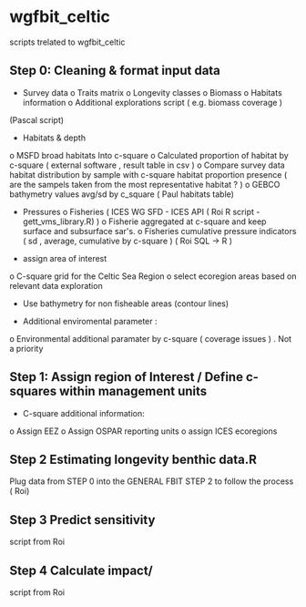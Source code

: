 # wgfbit_celtic
scripts trelated to wgfbit_celtic



## Step 0: Cleaning & format input data 

-	Survey data
o	Traits matrix
o	Longevity classes
o	Biomass
o	Habitats information
o	Additional explorations script ( e.g. biomass coverage  ) 

(Pascal script)

-	Habitats & depth

o	MSFD broad habitats Into c-square
o	 Calculated proportion of habitat by c-square ( external software , result table in csv  ) 
o	 Compare survey data habitat distribution by sample with c-square habitat  proportion presence  ( are the sampels taken from the most representative habitat ? ) 
o	 GEBCO bathymetry values avg/sd by c_square 
( Paul habitats table) 
  
-	Pressures
o	Fisheries ( ICES WG SFD - ICES API ( Roi R script - gett_vms_library.R)  )
o	Fisherie aggregated at c-square and keep surface and subsurface sar's. 
o	Fisheries cumulative pressure indicators ( sd , average, cumulative  by c-square ) 
( Roi SQL -> R ) 


- assign area of interest

o	 C-square grid for the Celtic Sea Region
o	 select ecoregion areas based on relevant data exploration
   -  Use bathymetry for non fisheable areas (contour lines) 


-	Additional enviromental parameter : 

o	Environmental additional paramater by c-square ( coverage issues ) . Not a priority


## Step 1:  Assign region of Interest / Define c-squares within management units

- C-square additional information: 

o	Assign EEZ
o	Assign OSPAR reporting units
o assign ICES ecoregions
 

## Step 2 Estimating longevity benthic data.R

Plug data from STEP 0 into the GENERAL FBIT STEP 2 to follow the process  ( Roi) 

## Step 3 Predict sensitivity

script from Roi 

## Step 4 Calculate impact/
script from Roi 

